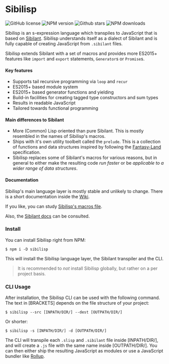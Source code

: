 # Sibilisp

![GitHub license](https://img.shields.io/npm/l/sibilisp?color=527A8F) ![NPM version](https://img.shields.io/npm/v/sibilisp?color=4f6376) ![Github stars](https://img.shields.io/github/stars/urbandrone/sibilisp?color=393545) ![NPM downloads](https://img.shields.io/npm/dm/sibilisp?color=335A70)

Sibilisp is an s-expression language which transpiles to JavaScript that is based on [Sibilant](https://sibilant.org/). Sibilisp understands itself as a dialect of Sibilant and is fully capable of creating JavaScript from `.sibilant` files.

Sibilisp extends Sibilant with a set of macros and provides more ES2015+ features like `import` and `export` statements, `Generator`s or `Promise`s.

#### Key features
* Supports tail recursive programming via `loop` and `recur`
* ES2015+ based module system
* ES2015+ based generator functions and yielding
* Build-in facilities for creating tagged type constructors and sum types
* Results in readable JavaScript
* Tailored towards functional programming

#### Main differences to Sibilant
* More (Common) Lisp oriented than pure Sibilant. This is mostly resembled in the names of Sibilisp's macros.
* Ships with it's own utility toolbelt called the `prelude`. This is a collection of functions and data structures inspired by following the [Fantasy-Land](https://github.com/fantasyland/fantasy-land) specification.
* Sibilisp replaces some of Sibilant's macros for various reasons, but in general to either make the resulting code _run faster_ or be _applicable to a wider range of data structures_.

#### Documentation

Sibilisp's main language layer is mostly stable and  unlikely to change. There is a short documentation inside the [Wiki](https://github.com/urbandrone/sibilisp/wiki).

If you like, you can study [Sibilisp's macros file](https://github.com/urbandrone/sibilisp/blob/master/lang/macros.sibilant).

Also, the [Sibilant docs](https://docs.sibilant.org) can be consulted.

### Install

You can install Sibilisp right from NPM:

```
$ npm i -D sibilisp
```

This will install the Sibilisp language layer, the Sibilant transpiler and the CLI.

> It is recommended to *not* install Sibilisp globally, but rather on a per project basis.

### CLI Usage

After installation, the Sibilisp CLI can be used with the following command.
The text in [BRACKETS] depends on the file structure of your project:

```
$ sibilisp --src [INPATH/DIR/] --dest [OUTPATH/DIR/]
```

Or shorter:

```
$ sibilisp -s [INPATH/DIR/] -d [OUTPATH/DIR/]
```

The CLI will transpile each `.slisp` and `.sibilant` file inside [INPATH/DIR/],
and will create a `.js` file with the same name inside [OUTPATH/DIR/]. You can then either ship the resulting JavaScript as modules or use a JavaScript bundler like [Rollup](https://rollupjs.org).